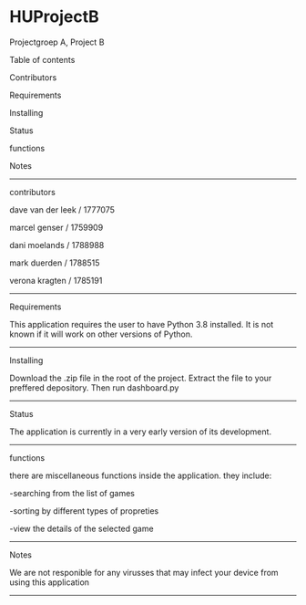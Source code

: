 # HUProjectB
Projectgroep A, Project B


Table of contents

Contributors

Requirements

Installing

Status

functions

Notes

***



contributors

dave van der leek / 1777075 

marcel genser / 1759909

dani moelands / 1788988

mark duerden / 1788515

verona kragten / 1785191

***

Requirements

This application requires the user to have Python 3.8 installed. It is not known if it will work on other versions of Python.
***


Installing

Download the .zip file in the root of the project. Extract the file to your preffered depository. Then run dashboard.py
***


Status

The application is currently in a very early version of its development.

***

functions

there are miscellaneous functions inside the application. they include:

-searching from the list of games

-sorting by different types of propreties

-view the details of the selected game


***


Notes

We are not responible for any virusses that may infect your device from using this application
***
